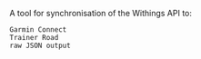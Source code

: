 A tool for synchronisation of the Withings API to:

    Garmin Connect
    Trainer Road
    raw JSON output
